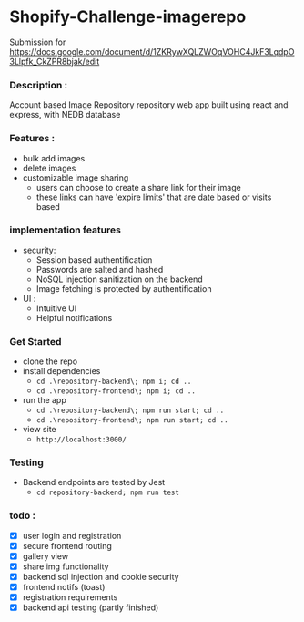 # Shopify-Challenge-imagerepo

Submission for https://docs.google.com/document/d/1ZKRywXQLZWOqVOHC4JkF3LqdpO3Llpfk_CkZPR8bjak/edit

### Description : 
Account based Image Repository repository web app built using react and express, with NEDB database

### Features : 
- bulk add images
- delete images
- customizable image sharing 
  - users can choose to create a share link for their image
  - these links can have 'expire limits' that are date based or visits based

### implementation features
- security:
  - Session based authentification
  - Passwords are salted and hashed 
  - NoSQL injection sanitization on the backend  
  - Image fetching is protected by authentification
- UI :
  - Intuitive UI
  - Helpful notifications   

### Get Started
- clone the repo
- install dependencies 
  - `cd .\repository-backend\; npm i; cd .. `
  - `cd .\repository-frontend\; npm i; cd .. `
- run the app
  -  `cd .\repository-backend\; npm run start; cd .. `
  -  `cd .\repository-frontend\; npm run start; cd .. `
- view site
  - `http://localhost:3000/` 

### Testing
- Backend endpoints are tested by Jest
  - `cd repository-backend; npm run test`
### todo :
- [x] user login and registration
- [x] secure frontend routing
- [x] gallery view
- [x] share img functionality
- [x] backend sql injection and cookie security
- [x] frontend notifs (toast)
- [x] registration requirements
- [x] backend api testing (partly finished)
